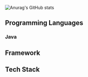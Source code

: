 ![Anurag's GitHub stats](https://github-readme-stats.vercel.app/api?username=anuraghazra&show_icons=true)

## Programming Languages
### Java
## Framework

## Tech Stack

